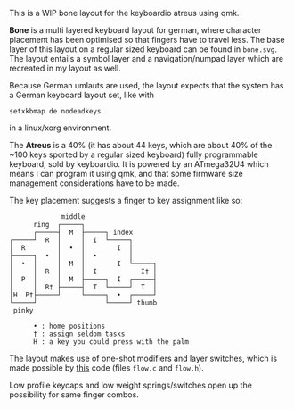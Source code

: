 This is a WIP bone layout for the keyboardio atreus using qmk.

**Bone** is a multi layered keyboard layout for german, where character placement has
been optimised so that fingers have to travel less. The base layer of this layout on a regular sized
keyboard can be found in `bone.svg`. The layout entails a symbol layer and a navigation/numpad layer
which are recreated in my layout as well.

Because German umlauts are used, the layout expects that the system has a German keyboard layout set, like with

    setxkbmap de nodeadkeys

in a linux/xorg environment.

The **Atreus** is a 40% (it has about 44 keys, which are about 40% of the ~100 keys sported by a
regular sized keyboard) fully programmable keyboard, sold by keyboardio. It is powered by an ATmega32U4
which means I can program it using qmk, and that some firmware size management considerations have to be made.

The key placement suggests a finger to key assignment like so:

                 middle
          ring  ┌─────┐
          ┌─────┤  M  ├─────┐ index
    ┌─────┘  R  │     │  I  └─────┐
    │  R        │  •  │        I  │
    ├─────┐  •  │     │  •        │
    │  •  │     │  M  │        I  └─────┐
    │     │  R  │     │  I           I† │
    │  P  │     │  M  ├─────┐  I  ┌─────┤
    │     │  R† ├─────┤  T  └─────┘  T  │
    │H  P†├─────┘     └─────┐  •  ┌─────┘
    └─────┘                 └─────┘ thumb
     pinky

          • : home positions
          † : assign seldom tasks
          H : a key you could press with the palm

The layout makes use of one-shot modifiers and layer switches, which is made possible by
[this](https://github.com/qmk/qmk_firmware/pull/16174) code (files `flow.c` and `flow.h`).

Low profile keycaps and low weight springs/switches open up the possibility for same finger combos.
